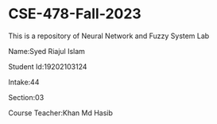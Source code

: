 # CSE-478-Fall-2023
This is a repository of Neural Network and Fuzzy System Lab

Name:Syed Riajul Islam

Student Id:19202103124

Intake:44

Section:03

Course Teacher:Khan Md Hasib
